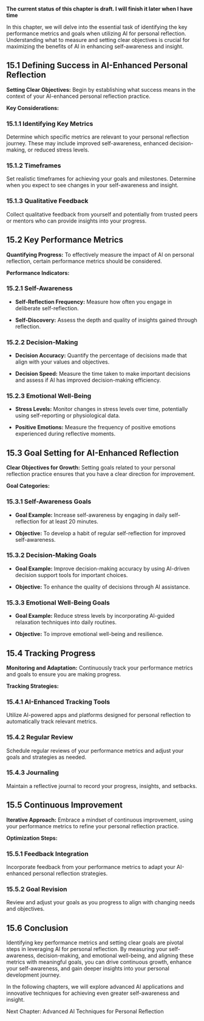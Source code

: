 **The current status of this chapter is draft. I will finish it later when I have time**

In this chapter, we will delve into the essential task of identifying the key performance metrics and goals when utilizing AI for personal reflection. Understanding what to measure and setting clear objectives is crucial for maximizing the benefits of AI in enhancing self-awareness and insight.

15.1 Defining Success in AI-Enhanced Personal Reflection
--------------------------------------------------------

**Setting Clear Objectives:** Begin by establishing what success means in the context of your AI-enhanced personal reflection practice.

**Key Considerations:**

### 15.1.1 Identifying Key Metrics

Determine which specific metrics are relevant to your personal reflection journey. These may include improved self-awareness, enhanced decision-making, or reduced stress levels.

### 15.1.2 Timeframes

Set realistic timeframes for achieving your goals and milestones. Determine when you expect to see changes in your self-awareness and insight.

### 15.1.3 Qualitative Feedback

Collect qualitative feedback from yourself and potentially from trusted peers or mentors who can provide insights into your progress.

15.2 Key Performance Metrics
----------------------------

**Quantifying Progress:** To effectively measure the impact of AI on personal reflection, certain performance metrics should be considered.

**Performance Indicators:**

### 15.2.1 Self-Awareness

* **Self-Reflection Frequency:** Measure how often you engage in deliberate self-reflection.

* **Self-Discovery:** Assess the depth and quality of insights gained through reflection.

### 15.2.2 Decision-Making

* **Decision Accuracy:** Quantify the percentage of decisions made that align with your values and objectives.

* **Decision Speed:** Measure the time taken to make important decisions and assess if AI has improved decision-making efficiency.

### 15.2.3 Emotional Well-Being

* **Stress Levels:** Monitor changes in stress levels over time, potentially using self-reporting or physiological data.

* **Positive Emotions:** Measure the frequency of positive emotions experienced during reflective moments.

15.3 Goal Setting for AI-Enhanced Reflection
--------------------------------------------

**Clear Objectives for Growth:** Setting goals related to your personal reflection practice ensures that you have a clear direction for improvement.

**Goal Categories:**

### 15.3.1 Self-Awareness Goals

* **Goal Example:** Increase self-awareness by engaging in daily self-reflection for at least 20 minutes.

* **Objective:** To develop a habit of regular self-reflection for improved self-awareness.

### 15.3.2 Decision-Making Goals

* **Goal Example:** Improve decision-making accuracy by using AI-driven decision support tools for important choices.

* **Objective:** To enhance the quality of decisions through AI assistance.

### 15.3.3 Emotional Well-Being Goals

* **Goal Example:** Reduce stress levels by incorporating AI-guided relaxation techniques into daily routines.

* **Objective:** To improve emotional well-being and resilience.

15.4 Tracking Progress
----------------------

**Monitoring and Adaptation:** Continuously track your performance metrics and goals to ensure you are making progress.

**Tracking Strategies:**

### 15.4.1 AI-Enhanced Tracking Tools

Utilize AI-powered apps and platforms designed for personal reflection to automatically track relevant metrics.

### 15.4.2 Regular Review

Schedule regular reviews of your performance metrics and adjust your goals and strategies as needed.

### 15.4.3 Journaling

Maintain a reflective journal to record your progress, insights, and setbacks.

15.5 Continuous Improvement
---------------------------

**Iterative Approach:** Embrace a mindset of continuous improvement, using your performance metrics to refine your personal reflection practice.

**Optimization Steps:**

### 15.5.1 Feedback Integration

Incorporate feedback from your performance metrics to adapt your AI-enhanced personal reflection strategies.

### 15.5.2 Goal Revision

Review and adjust your goals as you progress to align with changing needs and objectives.

15.6 Conclusion
---------------

Identifying key performance metrics and setting clear goals are pivotal steps in leveraging AI for personal reflection. By measuring your self-awareness, decision-making, and emotional well-being, and aligning these metrics with meaningful goals, you can drive continuous growth, enhance your self-awareness, and gain deeper insights into your personal development journey.

In the following chapters, we will explore advanced AI applications and innovative techniques for achieving even greater self-awareness and insight.

Next Chapter: Advanced AI Techniques for Personal Reflection
